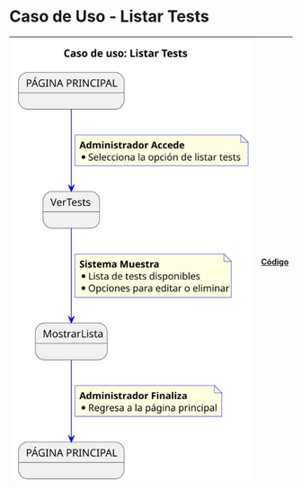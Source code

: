 # Caso de Uso - Listar Tests

|![Diagrama de Clases](/documentos/imagenes/casos_de_uso/administrador/listar_test.svg)|[Código](/casos_de_uso/casos_de_uso/administrador/listar_tests/listar_test.puml)|
|---|---|